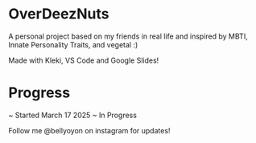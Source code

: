 # OverDeezNuts
A personal project based on my friends in real life and inspired by MBTI, Innate Personality Traits, and vegetal :)

Made with Kleki, VS Code and Google Slides!


# Progress
~ Started March 17 2025
~ In Progress


Follow me @bellyoyon on instagram for updates!
